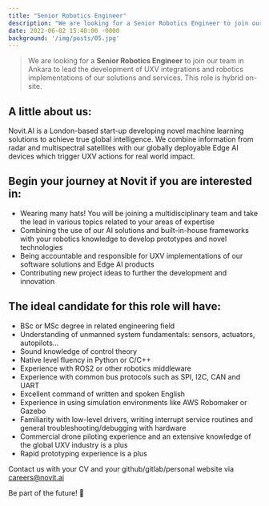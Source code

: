 ```yaml
---
title: "Senior Robotics Engineer"
description: "We are looking for a Senior Robotics Engineer to join our team in Ankara to lead the development of UXV integrations and robotics implementations of our solutions and services. This role is hybrid on-site."
date: 2022-06-02 15:40:00 -0000
background: '/img/posts/05.jpg'
---
```



> We are looking for a **Senior Robotics Engineer** to join our team in Ankara to lead the development of UXV integrations and robotics implementations of our solutions and services. This role is hybrid on-site. 

## A little about us:
Novit.AI is a London-based start-up developing novel machine learning solutions to achieve true global intelligence. We combine information from radar and multispectral satellites with our globally deployable Edge AI devices which trigger UXV actions for real world impact.
  
## Begin your journey at Novit if you are interested in:
* Wearing many hats! You will be joining a multidisciplinary team and take the lead in various topics related to your areas of expertise
* Combining the use of our AI solutions and built-in-house frameworks with your robotics knowledge to develop prototypes and novel technologies
* Being accountable and responsible for UXV implementations of our software solutions and Edge AI products
* Contributing new project ideas to further the development and innovation
  
## The ideal candidate for this role will have:
* BSc or MSc degree in related engineering field
* Understanding of unmanned system fundamentals: sensors, actuators, autopilots…
* Sound knowledge of control theory
* Native level fluency in Python or C/C++
* Experience with ROS2 or other robotics middleware
* Experience with common bus protocols such as SPI, I2C, CAN and UART
* Excellent command of written and spoken English
* Experience in using simulation environments like AWS Robomaker or Gazebo
* Familiarity with low-level drivers, writing interrupt service routines and general troubleshooting/debugging with hardware
* Commercial drone piloting experience and an extensive knowledge of the global UXV industry is a plus
* Rapid prototyping experience is a plus
  
Contact us with your CV and your github/gitlab/personal website via careers@novit.ai

Be part of the future! 🚀

